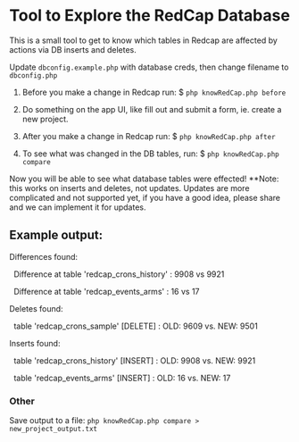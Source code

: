 # Tool to Explore the RedCap Database

This is a small tool to get to know which tables in Redcap are affected by actions via DB inserts and deletes.

Update  `dbconfig.example.php` with database creds, then change filename to `dbconfig.php`

1) Before you make a change in Redcap run: $ `php knowRedCap.php before`

2) Do something on the app UI, like fill out and submit a form, ie. create a new project.

3) After you make a change in Redcap run: $ `php knowRedCap.php after`

4) To see what was changed in the DB tables, run: $ `php knowRedCap.php compare`

Now you will be able to see what database tables were effected! **Note: this works on inserts and deletes, not updates.  Updates are more complicated and not supported yet, if you have a good idea, please share and we can implement it for updates.

## Example output:

Differences found:

&nbsp;&nbsp;Difference at table 'redcap_crons_history' : 9908 vs 9921
  
&nbsp;&nbsp;Difference at table 'redcap_events_arms' : 16 vs 17
  
Deletes found:

&nbsp;&nbsp;table 'redcap_crons_sample' [DELETE] : OLD: 9609 vs. NEW: 9501

Inserts found:

&nbsp;&nbsp;table 'redcap_crons_history' [INSERT] : OLD: 9908 vs. NEW: 9921
  
&nbsp;&nbsp;table 'redcap_events_arms' [INSERT] : OLD: 16 vs. NEW: 17

### Other

Save output to a file: `php knowRedCap.php compare > new_project_output.txt`
